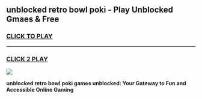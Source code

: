 
## unblocked retro bowl poki - Play Unblocked Gmaes & Free
<h3>
<a href="https://news.freeplayer.one?title=unblocked_retro_bowl_poki&ref=23F">CLICK TO PLAY</a></h3>
<hr>

<h3>
<a href="https://news.freeplayer.one?title=unblocked_retro_bowl_poki&ref=23F">CLICK 2 PLAY</a>
  
</h3>

<a href="https://news.freeplayer.one?title=unblocked_retro_bowl_poki&ref=23F/"><img src="https://clearcache.store/games.png"></a>


**unblocked retro bowl poki games unblocked: Your Gateway to Fun and Accessible Online Gaming**

